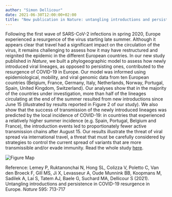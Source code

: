 ```yaml
---
author: "Simon Dellicour"
date: 2021-06-30T12:00:00+02:00
title: "New publication in Nature: untangling introductions and persistence in COVID-19 resurgence in Europe"
---
```

Following the first wave of SARS-CoV-2 infections in spring 2020, Europe experienced a resurgence of the virus starting late summer. Although it appears clear that travel had a significant impact on the circulation of the virus, it remains challenging to assess how it may have restructured and reignited the epidemic in the different European countries. In our new study published in *Nature*, we built a phylogeographic model to assess how newly introduced viral lineages, as opposed to persisting ones, contributed to the resurgence of COVID-19 in Europe. Our model was informed using epidemiological, mobility, and viral genomic data from ten European countries (Belgium, France, Germany, Italy, Netherlands, Norway, Portugal, Spain, United Kingdom, Switzerland). Our analyses show that in the majority of the countries under investigation, more than half of the lineages circulating at the end of the summer resulted from new introductions since June 15 (illustrated by results reported in Figure 2 of our study). We also show that the success of transmission of the newly introduced lineages was predicted by the local incidence of COVID-19: in countries that experienced a relatively higher summer incidence (e.g. Spain, Portugal, Belgium and France), the introduction events led to proportionately fewer active transmission chains after August 15. Our results illustrate the threat of viral spread via international travel, a threat that must be carefully considered by strategies to control the current spread of variants that are more transmissible and/or evade immunity. Read the whole study [here](https://www.nature.com/articles/s41586-021-03754-2).

![Figure Map](/images/SARS-CoV-2_Europe.png)

Reference:
Lemey P, Ruktanonchai N, Hong SL, Colizza V, Poletto C, Van den Broeck F, Gill MS, Ji X, Levasseur A, Oude Munnink BB, Koopmans M, Sadilek A, Lai S, Tatem AJ, Baele G, Suchard MA, Dellicour S (2021). Untangling introductions and persistence in COVID-19 resurgence in Europe. *Nature* 595: 713-717
